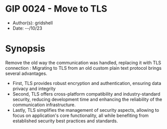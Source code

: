 # GIP 0024 - Move to TLS
- Author(s): gridshell
- Date: --/10/23

# Synopsis
Remove the old way the communication was handled, replacing it with TLS connection :
Migrating to TLS from an old custom plain text protocol brings several advantages.

- First, TLS provides robust encryption and authentication, ensuring data privacy and integrity
- Second, TLS offers cross-platform compatibility and industry-standard security, reducing development time and enhancing the reliability of the communication infrastructure. 
- Lastly, TLS simplifies the management of security aspects, allowing to focus on application's core functionality, all while benefiting from established security best practices and standards.
